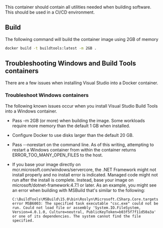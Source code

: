 This container should contain all utilities needed when building software. This should be used in a CI/CD environment.

## Build

The following command will build the container image using 2GB of memory

```bash
docker build -t buildtools:latest -m 2GB .
```

## Troubleshooting Windows and Build Tools containers

There are a few issues when installing Visual Studio into a Docker container.

### Troubleshoot Windows containers

The following known issues occur when you install Visual Studio Build Tools into a Windows container.

  - Pass -m 2GB (or more) when building the image. Some workloads require more memory than the default 1 GB when installed.

  - Configure Docker to use disks larger than the default 20 GB.

  - Pass --norestart on the command line. As of this writing, attempting to restart a Windows container from within the container returns ERROR_TOO_MANY_OPEN_FILES to the host.

  - If you base your image directly on mcr.microsoft.com/windows/servercore, the .NET Framework might not install properly and no install error is indicated. Managed code might not run after the install is complete. Instead, base your image on microsoft/dotnet-framework:4.7.1 or later. As an example, you might see an error when building with MSBuild that's similar to the following:

		C:\BuildTools\MSBuild\15.0\bin\Roslyn\Microsoft.CSharp.Core.targets(84,5): error MSB6003: The specified task executable "csc.exe" could not be run. Could not load file or assembly 'System.IO.FileSystem, Version=4.0.1.0, Culture=neutral, PublicKeyToken=b03f5f7f11d50a3a' or one of its dependencies. The system cannot find the file specified.
